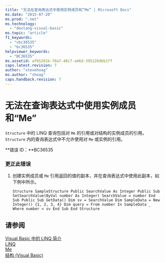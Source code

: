 ```yaml
---
title: "无法在查询表达式中使用实例成员和“Me” | Microsoft Docs"
ms.date: "2015-07-20"
ms.prod: ".net"
ms.technology: 
  - "devlang-visual-basic"
ms.topic: "article"
f1_keywords: 
  - "vbc36535"
  - "bc36535"
helpviewer_keywords: 
  - "BC36535"
ms.assetid: afb5281b-70a7-48c7-a46d-39522b96b1ff
caps.latest.revision: 7
author: "stevehoag"
ms.author: "shoag"
caps.handback.revision: 7
---
```

# 无法在查询表达式中使用实例成员和“Me”
`Structure` 中的 LINQ 查询包括对 `Me` 的引用或对结构的实例成员的引用。`Structure` 内的查询表达式中不允许使用对 `Me` 或实例的引用。  
  
 **错误 ID：**BC36535  
  
### 更正此错误  
  
1.  创建实例成员或 `Me` 引用返回的值的副本，并在查询表达式中使用此副本，如下例中所示。  
  
    ```vb#  
    Structure SampleStructure Public SearchValue As Integer Public Sub SetSearchValue(ByVal number As Integer) SearchValue = number End Sub Public Sub GetData() Dim sv = SearchValue Dim SampleData = New Integer() {1, 2, 3, 4} Dim query = From number In SampleData _ Where number < sv End Sub End Structure  
    ```  
  
## 请参阅  
 [Visual Basic 中的 LINQ 简介](../../visual-basic/programming-guide/language-features/linq/introduction-to-linq.md)   
 [LINQ](../../visual-basic/programming-guide/language-features/linq/index.md)   
 [Me](http://msdn.microsoft.com/zh-cn/a65973c7-cf06-4547-9b25-9fba885525c2)   
 [结构 \(Visual Basic\)](http://msdn.microsoft.com/zh-cn/263ce115-ac36-4c05-8cb7-0e0eead5c6d0)